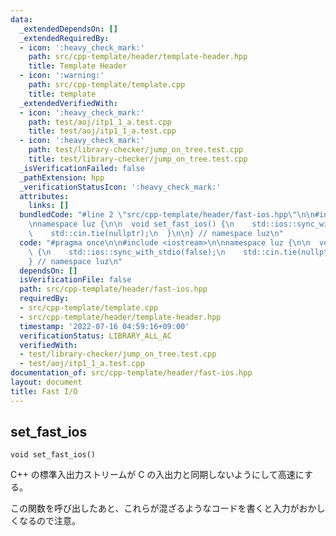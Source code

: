 ```yaml
---
data:
  _extendedDependsOn: []
  _extendedRequiredBy:
  - icon: ':heavy_check_mark:'
    path: src/cpp-template/header/template-header.hpp
    title: Template Header
  - icon: ':warning:'
    path: src/cpp-template/template.cpp
    title: template
  _extendedVerifiedWith:
  - icon: ':heavy_check_mark:'
    path: test/aoj/itp1_1_a.test.cpp
    title: test/aoj/itp1_1_a.test.cpp
  - icon: ':heavy_check_mark:'
    path: test/library-checker/jump_on_tree.test.cpp
    title: test/library-checker/jump_on_tree.test.cpp
  _isVerificationFailed: false
  _pathExtension: hpp
  _verificationStatusIcon: ':heavy_check_mark:'
  attributes:
    links: []
  bundledCode: "#line 2 \"src/cpp-template/header/fast-ios.hpp\"\n\n#include <iostream>\n\
    \nnamespace luz {\n\n  void set_fast_ios() {\n    std::ios::sync_with_stdio(false);\n\
    \    std::cin.tie(nullptr);\n  }\n\n} // namespace luz\n"
  code: "#pragma once\n\n#include <iostream>\n\nnamespace luz {\n\n  void set_fast_ios()\
    \ {\n    std::ios::sync_with_stdio(false);\n    std::cin.tie(nullptr);\n  }\n\n\
    } // namespace luz\n"
  dependsOn: []
  isVerificationFile: false
  path: src/cpp-template/header/fast-ios.hpp
  requiredBy:
  - src/cpp-template/template.cpp
  - src/cpp-template/header/template-header.hpp
  timestamp: '2022-07-16 04:59:16+09:00'
  verificationStatus: LIBRARY_ALL_AC
  verifiedWith:
  - test/library-checker/jump_on_tree.test.cpp
  - test/aoj/itp1_1_a.test.cpp
documentation_of: src/cpp-template/header/fast-ios.hpp
layout: document
title: Fast I/O
---
```


## set_fast_ios
```
void set_fast_ios()
```

C++ の標準入出力ストリームが C の入出力と同期しないようにして高速にする。

この関数を呼び出したあと、これらが混ざるようなコードを書くと入力がおかしくなるので注意。
